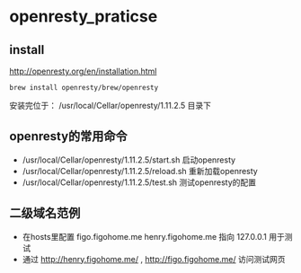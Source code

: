 # openresty_praticse

## install
http://openresty.org/en/installation.html
```
brew install openresty/brew/openresty
```
安装完位于： /usr/local/Cellar/openresty/1.11.2.5 目录下

## openresty的常用命令
* /usr/local/Cellar/openresty/1.11.2.5/start.sh 启动openresty
* /usr/local/Cellar/openresty/1.11.2.5/reload.sh 重新加载openresty
* /usr/local/Cellar/openresty/1.11.2.5/test.sh 测试openresty的配置

## 二级域名范例
* 在hosts里配置  figo.figohome.me   henry.figohome.me 指向 127.0.0.1 用于测试
* 通过 http://henry.figohome.me/  , http://figo.figohome.me/ 访问测试网页